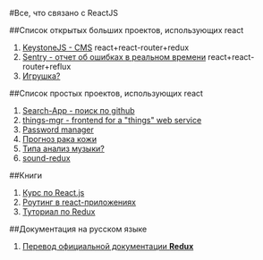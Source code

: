 #Все, что связано с ReactJS

##Список открытых больших проектов, использующих react

1. [KeystoneJS - CMS](https://github.com/keystonejs/keystone) react+react-router+redux
2. [Sentry - отчет об ошибках в реальном времени](https://github.com/getsentry/sentry) react+react-router+reflux
3. [Игрушка?](https://github.com/stipsan/epic)

##Список простых проектов, использующих react

1. [Search-App - поиск по github](https://github.com/ecmadao/Electron-Search-App)
2. [things-mgr - frontend for a "things" web service](https://github.com/blinkmobile/things-mgr)
3. [Password manager](https://github.com/passeme/passeme)
4. [Прогноз рака кожи](https://github.com/Mesoptier/oddspot)
5. [Типа анализ музыки?](https://github.com/cichaczem/music_analyzer)
6. [sound-redux](https://github.com/andrewngu/sound-redux)


##Книги
1. [Курс по React.js](https://maxfarseer.gitbooks.io/react-course-ru/content/)
2. [Роутинг в react-приложениях](https://maxfarseer.gitbooks.io/react-router-course-ru/content/)
3. [Туториал по Redux](https://maxfarseer.gitbooks.io/redux-course-ru/content/)

##Документация на русском языке
1. [Перевод официальной документации **Redux**](https://github.com/rajdee/redux-in-russian)
